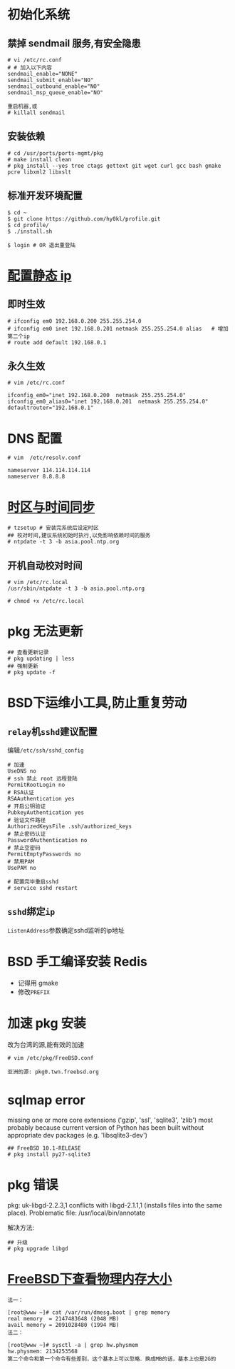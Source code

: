 # 初始化系统

## 禁掉 sendmail 服务,有安全隐患

```
# vi /etc/rc.conf
# # 加入以下内容
sendmail_enable="NONE"
sendmail_submit_enable="NO"
sendmail_outbound_enable="NO"
sendmail_msp_queue_enable="NO"

重启机器,或
# killall sendmail
```

## 安装依赖

```
# cd /usr/ports/ports-mgmt/pkg
# make install clean
# pkg install --yes tree ctags gettext git wget curl gcc bash gmake pcre libxml2 libxslt
```

## 标准开发环境配置

```
$ cd ~
$ git clone https://github.com/hy0kl/profile.git
$ cd profile/
$ ./install.sh

$ login # OR 退出重登陆
```

# [配置静态 ip](https://wiki.freebsdchina.org/faq/networking)

## 即时生效

```
# ifconfig em0 192.168.0.200 255.255.254.0
# ifconfig em0 inet 192.168.0.201 netmask 255.255.254.0 alias   # 增加第二个ip
# route add default 192.168.0.1
```

## 永久生效

```
# vim /etc/rc.conf

ifconfig_em0="inet 192.168.0.200  netmask 255.255.254.0"
ifconfig_em0_alias0="inet 192.168.0.201  netmask 255.255.254.0"
defaultrouter="192.168.0.1"
```

# DNS 配置

```
# vim  /etc/resolv.conf

nameserver 114.114.114.114
nameserver 8.8.8.8
```

# [时区与时间同步](https://www.freebsdchina.org/forum/topic_50795.html)

```
# tzsetup # 安装完系统后设定时区
## 校对时间,建议系统初始时执行,以免影响依赖时间的服务
# ntpdate -t 3 -b asia.pool.ntp.org
```

## 开机自动校对时间

```shell
# vim /etc/rc.local
/usr/sbin/ntpdate -t 3 -b asia.pool.ntp.org

# chmod +x /etc/rc.local
```

# pkg 无法更新

```
## 查看更新记录
# pkg updating | less
## 强制更新
# pkg update -f
```

# BSD下运维小工具,防止重复劳动

## `relay`机`sshd`建议配置

编辑`/etc/ssh/sshd_config`

```
# 加速
UseDNS no
# ssh 禁止 root 远程登陆
PermitRootLogin no
# RSA认证
RSAAuthentication yes
# 开启公钥验证
PubkeyAuthentication yes
# 验证文件路径
AuthorizedKeysFile .ssh/authorized_keys
# 禁止密码认证
PasswordAuthentication no
# 禁止空密码
PermitEmptyPasswords no
# 禁用PAM
UsePAM no

# 配置完毕重启sshd
# service sshd restart
```

## `sshd`绑定`ip`

`ListenAddress`参数确定sshd监听的ip地址

# BSD 手工编译安装 Redis

- 记得用 gmake
- 修改`PREFIX`


# 加速 pkg 安装

改为台湾的源,能有效的加速

```
# vim /etc/pkg/FreeBSD.conf

亚洲的源: pkg0.twn.freebsd.org
```

# sqlmap error

missing one or more core extensions ('gzip', 'ssl', 'sqlite3', 'zlib') most probably because current version of Python has been built without appropriate dev packages (e.g. 'libsqlite3-dev')

```
## FreeBSD 10.1-RELEASE
# pkg install py27-sqlite3
```

# pkg 错误

pkg: uk-libgd-2.2.3,1 conflicts with libgd-2.1.1,1 (installs files into the same place).  Problematic file: /usr/local/bin/annotate

解决方法:

```
## 升级
# pkg upgrade libgd
```

# [FreeBSD下查看物理内存大小](http://blog.haohtml.com/archives/11697)

```
法一：

[root@www ~]# cat /var/run/dmesg.boot | grep memory
real memory  = 2147483648 (2048 MB)
avail memory = 2091028480 (1994 MB)
法二：

[root@www ~]# sysctl -a | grep hw.physmem
hw.physmem: 2134253568
第二个命令和第一个命令有些差别，这个基本上可以忽略．换成MB的话，基本上也是2G的
```

